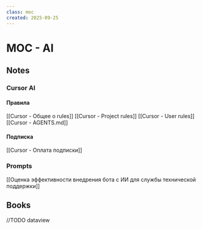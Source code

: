 ```yaml
---
class: moc
created: 2025-09-25
---
```

# MOC - AI

## Notes
### Cursor AI

#### Правила

[[Cursor - Общее о rules]]
	[[Cursor - Project rules]]
	[[Cursor - User rules]]
	[[Cursor - AGENTS.md]]

#### Подписка

[[Cursor - Оплата подписки]]


### Prompts

[[Оценка эффективности внедрения бота с ИИ для службы технической поддержки]]

## Books

//TODO dataview



